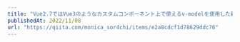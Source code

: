 ```yaml
---
title: "Vue2.7ではVue3のようなカスタムコンポーネント上で使えるv-modelを使用した親子間の双方向バインディングができない"
publishedAt: 2022/11/08
url: "https://qiita.com/monica_sor4chi/items/e2a8cdcf1d78629ddc76"
---
```

